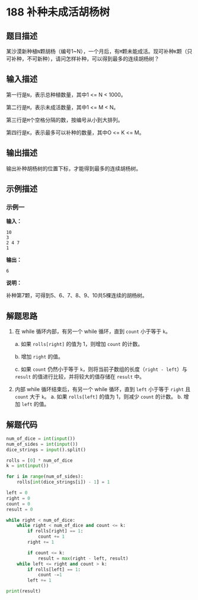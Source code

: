 # 188 补种未成活胡杨树

## 题目描述

某沙漠新种植`N`颗胡杨（编号1\~N），一个月后，有`M`颗未能成活。现可补种`K`颗（只可补种，不可新种），请问怎样补种，可以得到最多的连续胡杨树？

## 输入描述

第一行是`N`，表示总种植数量，其中1 <= N < 1000。

第二行是`M`，表示未成活数量，其中1 <= M < N。

第三行是`M`个空格分隔的数，按编号从小到大排列。

第四行是`K`，表示最多可以补种的数量，其中O <= K <= M。

## 输出描述

输出补种胡杨树的位置下标，才能得到最多的连续胡杨树。

## 示例描述

### 示例一

**输入：**

```text
10
3
2 4 7
1
```

**输出：**

```text
6
```

**说明：**

补种第7颗，可得到5、6、7、8、9、10共5棵连续的胡杨树。

## 解题思路

1. 在 while 循环内部，有另一个 while 循环，直到 `count` 小于等于 `k`。 

   a. 如果 `rolls[right]` 的值为 1，则增加 `count` 的计数。 

   b. 增加 `right` 的值。 

   c. 如果 `count` 仍然小于等于 `k`，则将当前子数组的长度（`right - left`）与 `result` 的值进行比较，并将较大的值存储在 `result` 中。

2. 内部 while 循环结束后，有另一个 while 循环，直到 `left` 小于等于 `right` 且 `count` 大于 `k`。 a. 如果 `rolls[left]` 的值为 1，则减少 `count` 的计数。 b. 增加 `left` 的值。



## 解题代码

```python
num_of_dice = int(input())
num_of_sides = int(input())
dice_strings = input().split()

rolls = [0] * num_of_dice
k = int(input())

for i in range(num_of_sides):
    rolls[int(dice_strings[i]) - 1] = 1

left = 0
right = 0
count = 0
result = 0

while right < num_of_dice:
    while right < num_of_dice and count <= k:
        if rolls[right] == 1:
            count += 1
        right += 1

        if count <= k:
            result = max(right - left, result)
    while left <= right and count > k:
        if rolls[left] == 1:
            count -=1
        left += 1

print(result)
```

